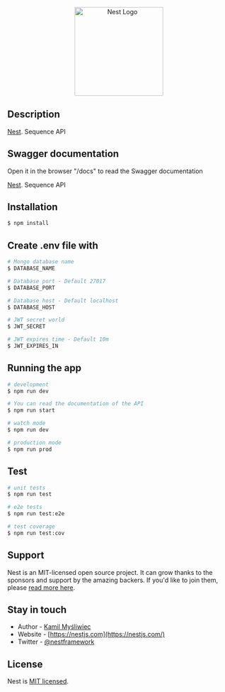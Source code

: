 <p align="center">
  <a href="http://nestjs.com/" target="blank"><img src="https://nestjs.com/img/logo-small.svg" width="200" alt="Nest Logo" /></a>
</p>

## Description

[Nest](https://github.com/nestjs/nest). Sequence API

## Swagger documentation

Open it in the browser "/docs" to read the Swagger documentation

[Nest](https://github.com/nestjs/nest). Sequence API

## Installation

```bash
$ npm install
```

## Create .env file with

```bash
# Mongo database name
$ DATABASE_NAME

# Database port - Default 27017
$ DATABASE_PORT

# Database host - Default localhost
$ DATABASE_HOST

# JWT secret world
$ JWT_SECRET

# JWT expires time - Default 10m
$ JWT_EXPIRES_IN
```

## Running the app

```bash
# development
$ npm run dev

# You can read the documentation of the API
$ npm run start

# watch mode
$ npm run dev

# production mode
$ npm run prod
```

## Test

```bash
# unit tests
$ npm run test

# e2e tests
$ npm run test:e2e

# test coverage
$ npm run test:cov
```

## Support

Nest is an MIT-licensed open source project. It can grow thanks to the sponsors and support by the amazing backers. If you'd like to join them, please [read more here](https://docs.nestjs.com/support).

## Stay in touch

- Author - [Kamil Myśliwiec](https://kamilmysliwiec.com)
- Website - [https://nestjs.com](https://nestjs.com/)
- Twitter - [@nestframework](https://twitter.com/nestframework)

## License

Nest is [MIT licensed](LICENSE).
